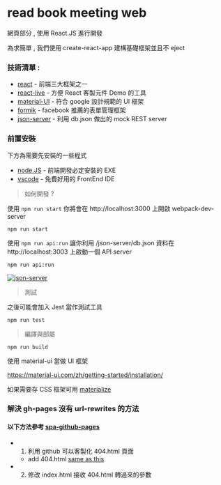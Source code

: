 # read book meeting web

網頁部分 , 使用 React.JS 進行開發

為求簡單 , 我們使用 create-react-app 建構基礎框架並且不 eject

### 技術清單 :

- [react](https://zh-hant.reactjs.org/) - 前端三大框架之一
- [react-live](https://www.npmjs.com/package/react-live) - 方便 React 客製元件 Demo 的工具  
- [material-UI](https://material-ui.com/zh/getting-started/installation/) - 符合 google 設計規範的 UI 框架 
- [formik](https://formik.org/docs/overview) - facebook 推薦的表單管理框架
- [json-server](https://www.npmjs.com/package/json-server) - 利用 db.json 做出的 mock REST server

### 前置安裝

下方為需要先安裝的一些程式

- [node.JS](https://nodejs.org/en/download/) - 前端開發必定安裝的 EXE 
- [vscode](https://code.visualstudio.com/) - 免費好用的 FrontEnd IDE

> 如何開發 ?

使用 `npm run start` 你將會在 http://localhost:3000 上開啟 webpack-dev-server

```shell script
npm run start 
```

使用 `npm run api:run` 讓你利用 /json-server/db.json 資料在 http://localhost:3003 上啟動一個 API server

```shell script
npm run api:run 
```

[![json-server](https://i.imgur.com/P7d0Olk.png)](http://localhost:3003)

> 測試

之後可能會加入 Jest 當作測試工具

```shell script
npm run test 
```

> 編譯與部屬

```shell script
npm run build 
```


使用 material-ui 當做 UI 框架

https://material-ui.com/zh/getting-started/installation/

如果需要存 CSS 框架可用 [materialize](https://materializecss.com/)

### 解決 gh-pages 沒有 url-rewrites 的方法

#### 以下方法參考 [spa-github-pages](https://github.com/rafgraph/spa-github-pages)

- 1. 利用 github 可以客製化 404.html 頁面
    - add 404.html [same as this](https://github.com/rafgraph/spa-github-pages/blob/gh-pages/404.html#L25)
- 2. 修改 index.html 接收 404.html 轉過來的參數